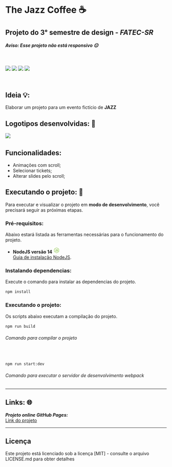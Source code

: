 # The Jazz Coffee ☕
## Projeto do 3° semestre de design - ***FATEC-SR***

##### Aviso: Esse projeto não está responsivo 😑

<br>
<p float="left">
 <img src="https://img.shields.io/badge/SASS-hotpink.svg?style=for-the-badge&logo=SASS&logoColor=white">
 <img src="https://img.shields.io/badge/JavaScript-F7DF1E?style=for-the-badge&logo=javascript&logoColor=black">
 <img src="https://img.shields.io/badge/webpack-%238DD6F9.svg?style=for-the-badge&logo=webpack&logoColor=black">
 <img src="https://img.shields.io/badge/green%20sock-88CE02?style=for-the-badge&logo=greensock&logoColor=white">
</p>
<br>

## Ideia 💡:
Elaborar um projeto para um evento fictício de **JAZZ**

## Logotipos desenvolvidas: 🌟
<img src="https://caioliveira277.github.io/the_jazz_coffee/public/assets/images/logotipos.svg">

## Funcionalidades:
- Animações com scroll;
- Selecionar tickets;
- Alterar slides pelo scroll;

## Executando o projeto: 🚀
Para executar e visualizar o projeto em **modo de desenvolvimento**, você precisará seguir as próximas etapas.

### Pré-requisitos:
Abaixo estará listada as ferramentas necessárias para o funcionamento do projeto.
- **NodeJS versão 14** <img src="https://raw.githubusercontent.com/PKief/vscode-material-icon-theme/main/icons/nodejs.svg" height="20" /><br>
  [<ins>Guia de instalação NodeJS</ins>](https://nodejs.org/en/).
  
### Instalando dependencias:
Execute o comando para instalar as dependencias do projeto.
   ```sh
   npm install
   ```  
  
### Executando o projeto:
Os scripts abaixo executam a compilação do projeto.
   ```sh
   npm run build
   ```
   ###### Comando para compilar o projeto
   
   <br>
   
   ```sh
   npm run start:dev
   ```
   ###### Comando para executar o servidor de desenvolvimento webpack

---
## Links: 🌐
***Projeto online GitHub Pages:***<br>
[<ins>Link do projeto</ins>](https://caioliveira277.github.io/the_jazz_coffee/)

---
## Licença
Este projeto está licenciado sob a licença [MIT] - consulte o arquivo LICENSE.md para obter detalhes
